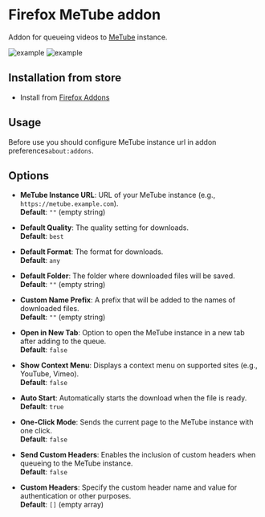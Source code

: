 # Firefox MeTube addon

Addon for queueing videos to [MeTube](https://github.com/alexta69/metube) instance.

![example](https://github.com/nanocortex/metube-firefox-addon/blob/master/assets/scr_context_menu.png?raw=true)
![example](https://github.com/nanocortex/metube-firefox-addon/blob/master/assets/scr_button.png?raw=true)

## Installation from store

- Install from [Firefox Addons](https://addons.mozilla.org/en-US/firefox/addon/metube-downloader)

## Usage

Before use you should configure MeTube instance url in addon preferences`about:addons`.

## Options

- **MeTube Instance URL**: URL of your MeTube instance (e.g., `https://metube.example.com`).  
  **Default**: `""` (empty string)

- **Default Quality**: The quality setting for downloads.  
  **Default**: `best`

- **Default Format**: The format for downloads.  
  **Default**: `any`

- **Default Folder**: The folder where downloaded files will be saved.  
  **Default**: `""` (empty string)

- **Custom Name Prefix**: A prefix that will be added to the names of downloaded files.  
  **Default**: `""` (empty string)

- **Open in New Tab**: Option to open the MeTube instance in a new tab after adding to the queue.  
  **Default**: `false`

- **Show Context Menu**: Displays a context menu on supported sites (e.g., YouTube, Vimeo).  
  **Default**: `false`

- **Auto Start**: Automatically starts the download when the file is ready.  
  **Default**: `true`

- **One-Click Mode**: Sends the current page to the MeTube instance with one click.  
  **Default**: `false`

- **Send Custom Headers**: Enables the inclusion of custom headers when queueing to the MeTube instance.  
  **Default**: `false`

- **Custom Headers**: Specify the custom header name and value for authentication or other purposes.  
  **Default**: `[]` (empty array)
